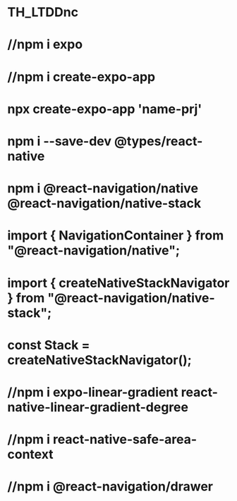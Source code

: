 # TH_LTDDnc
# //npm i expo
# //npm i create-expo-app
# npx create-expo-app 'name-prj'
# npm i --save-dev @types/react-native
# npm i @react-navigation/native @react-navigation/native-stack
# import { NavigationContainer } from "@react-navigation/native";
# import { createNativeStackNavigator } from "@react-navigation/native-stack";
# const Stack = createNativeStackNavigator();
# //npm i expo-linear-gradient react-native-linear-gradient-degree
# //npm i react-native-safe-area-context
# //npm i @react-navigation/drawer

